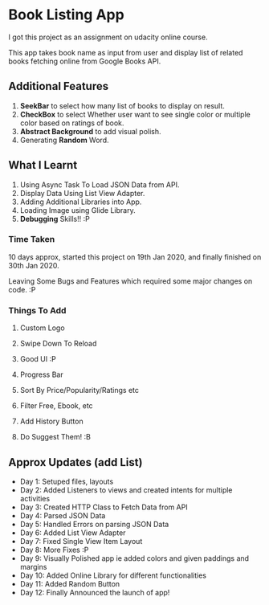 
# Book Listing App
I got this project as an assignment on udacity online course.

This app takes book name as input from user and display list of related books fetching online from Google Books API. 

## Additional Features

1) **SeekBar** to select how many list of books to display on result.
2) **CheckBox** to select Whether user want to see single color or multiple color based on ratings of book.
3) **Abstract Background** to add visual polish.
4) Generating **Random** Word.

## What I Learnt
1) Using Async Task To Load JSON Data from API.
2) Display Data Using List View Adapter.
3) Adding Additional Libraries into App.
4) Loading Image using Glide Library.
5) **Debugging** Skills!! :P

### Time Taken
10 days approx, started this project on 19th Jan 2020, and finally finished on 30th Jan 2020. 

Leaving Some Bugs and Features which required some major changes on code. :P

### Things To Add
1) Custom Logo
2) Swipe Down To Reload
3) Good UI :P
4) Progress Bar
5) Sort By Price/Popularity/Ratings etc
6) Filter Free, Ebook, etc
7) Add History Button

8) Do Suggest Them! :B




## Approx Updates (add List)

- Day 1: Setuped files, layouts
- Day 2: Added Listeners to views and created intents for multiple activities
- Day 3: Created HTTP Class to Fetch Data from API
- Day 4: Parsed JSON Data
- Day 5: Handled Errors on parsing JSON Data
- Day 6: Added List View Adapter
- Day 7: Fixed Single View Item Layout
- Day 8: More Fixes :P
- Day 9: Visually Polished app ie added colors and given paddings and margins
- Day 10: Added Online Library for different functionalities
- Day 11: Added Random Button 
- Day 12: Finally Announced the launch of app!
